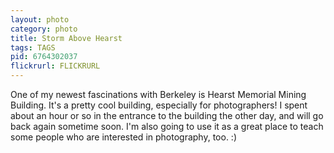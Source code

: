 ```yaml
---
layout: photo
category: photo
title: Storm Above Hearst
tags: TAGS
pid: 6764302037
flickrurl: FLICKRURL
---
```


One of my newest fascinations with Berkeley is Hearst Memorial Mining Building. It's a pretty cool building, especially for photographers! I spent about an hour or so in the entrance to the building the other day, and will go back again sometime soon. I'm also going to use it as a great place to teach some people who are interested in photography, too. :)
